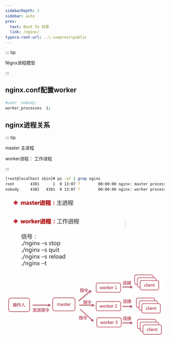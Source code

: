 ```yaml
---
sidebarDepth: 3
sidebar: auto
prev:
  text: Back To 目录
  link: /nginx/
typora-root-url: ..\.vuepress\public
---
```




::: tip

Nignx进程模型

:::



## nginx.conf配置worker

```sh
#user  nobody;
worker_processes  1;
```



## nginx进程关系

::: tip

master 主进程

worker进程： 工作进程

:::

```sh
[root@localhost sbin]# ps -ef | grep nginx
root       4381      1  0 13:07 ?        00:00:00 nginx: master process ./nginx
nobody     4382   4381  0 13:07 ?        00:00:00 nginx: worker process
```



![](/images/nginx/image-20210313124312653.png)



![](/images/nginx/image-20210313124336249.png)


